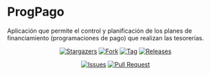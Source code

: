 # ProgPago
Aplicación que permite el control y planificación de los planes de financiamiento (programaciones de pago) que realizan las tesorerías.

<p align="center">
	<a href="https://github.com/edgarmoya/progpago/stargazers">
		<img alt="Stargazers" src="https://img.shields.io/github/stars/edgarmoya/progpago?style=for-the-badge&logo=starship&color=a6da95&logoColor=D9E0EE&labelColor=302D41"></a>
	
  <a href="https://github.com/edgarmoya/ProgPago/network/members">
		<img alt="Fork" src="https://img.shields.io/github/forks/edgarmoya/progpago?style=for-the-badge&logo=treehouse&color=C9CBFF&logoColor=D9E0EE&labelColor=302D41"></a>
    
  <a href="https://github.com/edgarmoya/ProgPago/tags">
		<img alt="Tag" src="https://img.shields.io/github/v/tag/edgarmoya/progpago?style=for-the-badge&logo=github&color=F2CDCD&logoColor=D9E0EE&labelColor=302D41"/></a>
  
  <a href="https://github.com/edgarmoya/ProgPago/releases">
		<img alt="Releases" src="https://img.shields.io/github/v/release/edgarmoya/progpago?display_name=tag&style=for-the-badge&logo=github&color=F2CDCD&logoColor=D9E0EE&labelColor=302D41"/></a>


</p>
<p align="center">
  <a href="https://github.com/edgarmoya/progpago/issues">
		<img alt="Issues" src="https://img.shields.io/github/issues/edgarmoya/progpago?style=for-the-badge&logo=gitbook&color=DDB6F2&logoColor=D9E0EE&labelColor=302D41"></a>

  <a href="https://github.com/edgarmoya/ProgPago/pulls">
		<img alt="Pull Request" src="https://img.shields.io/github/issues-pr-closed/edgarmoya/progpago?style=for-the-badge&logo=wasmer&color=f5a97f&logoColor=D9E0EE&labelColor=302D41"></a>
</p>
